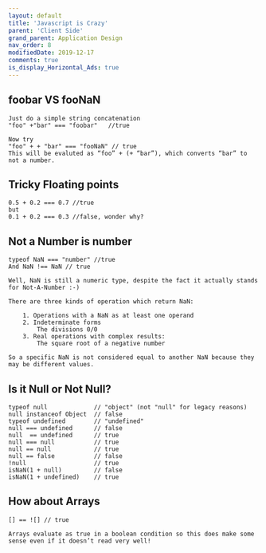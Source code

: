 ```yaml
---
layout: default
title: 'Javascript is Crazy'
parent: 'Client Side'
grand_parent: Application Design
nav_order: 8
modifiedDate: 2019-12-17
comments: true
is_display_Horizontal_Ads: true
---
```


## foobar VS fooNaN
    Just do a simple string concatenation
    "foo" +"bar" === "foobar"   //true

    Now try    
    "foo" + + "bar" === "fooNaN" // true
    This will be evaluted as “foo” + (+ “bar”), which converts “bar” to not a number.

## Tricky Floating points 
    0.5 + 0.2 === 0.7 //true
    but 
    0.1 + 0.2 === 0.3 //false, wonder why?

## Not a Number is number
    typeof NaN === "number" //true
    And NaN !== NaN // true

    Well, NaN is still a numeric type, despite the fact it actually stands for Not-A-Number :-)

    There are three kinds of operation which return NaN:

        1. Operations with a NaN as at least one operand
        2. Indeterminate forms
            The divisions 0/0
        3. Real operations with complex results:
            The square root of a negative number

    So a specific NaN is not considered equal to another NaN because they may be different values.

## Is it Null or Not Null?
    typeof null             // "object" (not "null" for legacy reasons)
    null instanceof Object  // false
    typeof undefined        // "undefined"
    null === undefined      // false
    null  == undefined      // true
    null === null           // true
    null == null            // true
    null == false           // false
    !null                   // true
    isNaN(1 + null)         // false
    isNaN(1 + undefined)    // true

## How about Arrays
    [] == ![] // true

    Arrays evaluate as true in a boolean condition so this does make some sense even if it doesn’t read very well!

